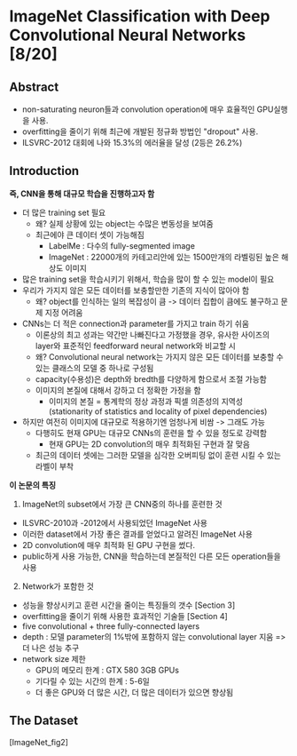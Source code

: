 # ImageNet Classification with Deep Convolutional Neural Networks [8/20]

## Abstract
+ non-saturating neuron들과 convolution operation에 매우 효율적인 GPU실행을 사용.
+ overfitting을 줄이기 위해 최근에 개발된 정규화 방법인 "dropout" 사용.
+ ILSVRC-2012 대회에 나와 15.3%의 에러율을 달성 (2등은 26.2%)

## Introduction
**즉, CNN을 통해 대규모 학습을 진행하고자 함**
+ 더 많은 training set 필요
    - 왜? 실제 상황에 있는 object는 수많은 변동성을 보여줌
    - 최근에야 큰 데이터 셋이 가능해짐
      - LabelMe : 다수의 fully-segmented image
      - ImageNet : 22000개의 카테고리안에 있는 1500만개의 라벨링된 높은 해상도 이미지
+ 많은 training set을 학습시키기 위해서, 학습을 많이 할 수 있는 model이 필요
+ 우리가 가지지 않은 모든 데이터를 보충할만한 기존의 지식이 많아야 함
  - 왜? object를 인식하는 일의 복잡성이 큼 -> 데이터 집합이 큼에도 불구하고 문제 지정 어려움
+ CNNs는 더 적은 connection과 parameter를 가지고 train 하기 쉬움
  - 이론상의 최고 성과는 약간만 나빠진다고 가정했을 경우, 유사한 사이즈의 layer와 표준적인 feedforward neural network와 비교할 시
  - 왜? Convolutional neural network는 가지지 않은 모든 데이터를 보충할 수 있는 클래스의 모델 중 하나로 구성됨
  - capacity(수용성)은 depth와 bredth를 다양하게 함으로서 조절 가능함
  - 이미지의 본질에 대해서 강하고 더 정확한 가정을 함
    - 이미지의 본질 = 통계학의 정상 과정과 픽셀 의존성의 지역성 (stationarity of statistics and locality of pixel dependencies)  
+ 하지만 여전히 이미지에 대규모로 적용하기엔 엄청나게 비쌈 -> 그래도 가능
  - 다행히도 현재 GPU는 대규모 CNNs의 훈련을 할 수 있을 정도로 강력함
    - 현재 GPU는 2D convolution의 매우 최적화된 구현과 잘 맞음
  - 최근의 데이터 셋에는 그러한 모델을 심각한 오버피팅 없이 훈련 시킬 수 있는 라벨이 부착

**이 논문의 특징**
1. ImageNet의 subset에서 가장 큰 CNN중의 하나를 훈련한 것
  - ILSVRC-2010과 -2012에서 사용되었던 ImageNet 사용
  - 이러한 dataset에서 가장 좋은 결과를 얻었다고 알려진 ImageNet 사용
  - 2D convolution에 매우 최적화 된 GPU 구현을 썼다.
  - public하게 사용 가능한, CNN을 학습하는데 본질적인 다른 모든 operation들을 사용
2. Network가 포함한 것
  - 성능을 향상시키고 훈련 시간을 줄이는 특징들의 갯수 [Section 3]
  - overfitting을 줄이기 위해 사용한 효과적인 기술들 [Section 4]
  - five convolutional + three fully-connected layers
  - depth : 모델 parameter의 1%밖에 포함하지 않는 convolutional layer 지움 => 더 나은 성능 추구
  - network size 제한
    - GPU의 메모리 한계 : GTX 580 3GB GPUs 
    - 기다릴 수 있는 시간의 한계 : 5-6일
    - 더 좋은 GPU와 더 많은 시간, 더 많은 데이터가 있으면 향상됨

## The Dataset
[ImageNet_fig2]

  
